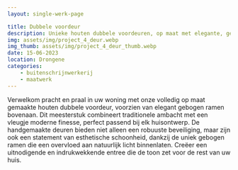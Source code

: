 ```yaml
---
layout: single-werk-page

title: Dubbele voordeur
description: Unieke houten dubbele voordeuren, op maat met elegante, gebogen ramen. Combineert veiligheid met natuurlijke lichtinval.
img: assets/img/project_4_deur.webp
img_thumb: assets/img/project_4_deur_thumb.webp
date: 15-06-2023
location: Drongene
categories: 
    - buitenschrijnwerkerij
    - maatwerk
---
```


Verwelkom pracht en praal in uw woning met onze volledig op maat gemaakte houten dubbele voordeur, voorzien van elegant gebogen ramen bovenaan. Dit meesterstuk combineert traditionele ambacht met een vleugje moderne finesse, perfect passend bij elk huisontwerp. De handgemaakte deuren bieden niet alleen een robuuste beveiliging, maar zijn ook een statement van esthetische schoonheid, dankzij de uniek gebogen ramen die een overvloed aan natuurlijk licht binnenlaten. Creëer een uitnodigende en indrukwekkende entree die de toon zet voor de rest van uw huis.